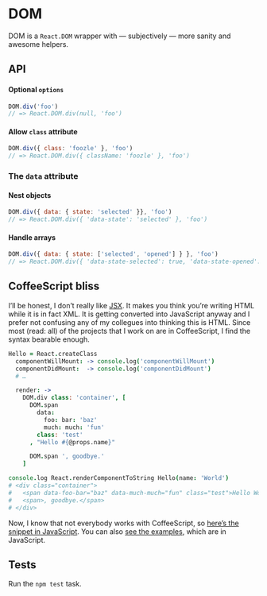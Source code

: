 # DOM
DOM is a `React.DOM` wrapper with — subjectively — more sanity and awesome helpers.

## API
#### Optional `options`
```js
DOM.div('foo')
// => React.DOM.div(null, 'foo')
```

#### Allow `class` attribute
```js
DOM.div({ class: 'foozle' }, 'foo')
// => React.DOM.div({ className: 'foozle' }, 'foo')
```

### The `data` attribute
#### Nest objects
```js
DOM.div({ data: { state: 'selected' }}, 'foo')
// => React.DOM.div({ 'data-state': 'selected' }, 'foo')
```

#### Handle arrays
```js
DOM.div({ data: { state: ['selected', 'opened'] } }, 'foo')
// => React.DOM.div({ 'data-state-selected': true, 'data-state-opened': true }, 'foo')
```

## CoffeeScript bliss
I’ll be honest, I don’t really like [JSX](http://facebook.github.io/react/docs/jsx-in-depth.html). It makes you think you’re writing HTML while it is in fact XML. It is getting converted into JavaScript anyway and I prefer not confusing any of my collegues into thinking this is HTML. Since most (read: all) of the projects that I work on are in CoffeeScript, I find the syntax bearable enough.

```coffee
Hello = React.createClass
  componentWillMount: -> console.log('componentWillMount')
  componentDidMount:  -> console.log('componentDidMount')
  # …

  render: ->
    DOM.div class: 'container', [
      DOM.span
        data:
          foo: bar: 'baz'
          much: much: 'fun'
        class: 'test'
      , "Hello #{@props.name}"

      DOM.span ', goodbye.'
    ]

console.log React.renderComponentToString Hello(name: 'World')
# <div class="container">
#   <span data-foo-bar="baz" data-much-much="fun" class="test">Hello World</span>
#   <span>, goodbye.</span>
# </div>
```

Now, I know that not everybody works with CoffeeScript, so [here’s the snippet in JavaScript](https://gist.github.com/EtienneLem/3c52167b2ccb6e180132). You can also [see the examples](/examples/index.html), which are in JavaScript.

## Tests
Run the `npm test` task.
